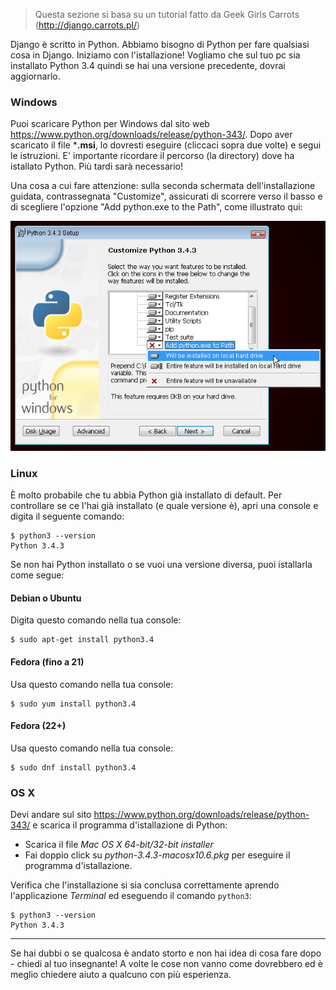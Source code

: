 > Questa sezione si basa su un tutorial fatto da Geek Girls Carrots (http://django.carrots.pl/)

Django è scritto in Python. Abbiamo bisogno di Python per fare qualsiasi cosa in Django. Iniziamo con l'istallazione! Vogliamo che sul tuo pc sia installato Python 3.4 quindi se hai una versione precedente, dovrai aggiornarlo.

### Windows

Puoi scaricare Python per Windows dal sito web https://www.python.org/downloads/release/python-343/. Dopo aver scaricato il file ***.msi**, lo dovresti eseguire (cliccaci sopra due volte) e segui le istruzioni. E' importante ricordare il percorso (la directory) dove ha istallato Python. Più tardi sarà necessario!

Una cosa a cui fare attenzione: sulla seconda schermata dell'installazione guidata, contrassegnata "Customize", assicurati di scorrere verso il basso e di scegliere l'opzione "Add python.exe to the Path", come illustrato qui:

![Non dimenticare di aggiungere Python al Path](../python_installation/images/add_python_to_windows_path.png)

### Linux

È molto probabile che tu abbia Python già installato di default. Per controllare se ce l'hai già installato (e quale versione è), apri una console e digita il seguente comando:

    $ python3 --version
    Python 3.4.3
    

Se non hai Python installato o se vuoi una versione diversa, puoi istallarla come segue:

#### Debian o Ubuntu

Digita questo comando nella tua console:

    $ sudo apt-get install python3.4
    

#### Fedora (fino a 21)

Usa questo comando nella tua console:

    $ sudo yum install python3.4
    

#### Fedora (22+)

Usa questo comando nella tua console:

    $ sudo dnf install python3.4
    

### OS X

Devi andare sul sito https://www.python.org/downloads/release/python-343/ e scarica il programma d'istallazione di Python:

  * Scarica il file *Mac OS X 64-bit/32-bit installer*
  * Fai doppio click su *python-3.4.3-macosx10.6.pkg* per eseguire il programma d'istallazione.

Verifica che l'installazione si sia conclusa correttamente aprendo l'applicazione *Terminal* ed eseguendo il comando `python3`:

    $ python3 --version
    Python 3.4.3
    

* * *

Se hai dubbi o se qualcosa è andato storto e non hai idea di cosa fare dopo - chiedi al tuo insegnante! A volte le cose non vanno come dovrebbero ed è meglio chiedere aiuto a qualcuno con più esperienza.